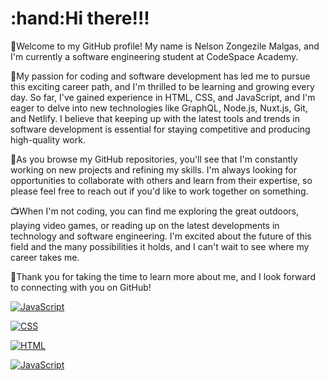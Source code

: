 <h1>:hand:Hi there!!!</h1>
 
 :rocket:Welcome to my GitHub profile! My name is Nelson Zongezile Malgas, and I'm currently a software engineering student at CodeSpace Academy.

🥰My passion for coding and software development has led me to pursue this exciting career path, and I'm thrilled to be learning and growing every day.
So far, I've gained experience in HTML, CSS, and JavaScript, and I'm eager to delve into new technologies like GraphQL, Node.js, Nuxt.js, Git, and Netlify.
I believe that keeping up with the latest tools and trends in software development is essential for staying competitive and producing high-quality work.

📖As you browse my GitHub repositories, you'll see that I'm constantly working on new projects and refining my skills.
I'm always looking for opportunities to collaborate with others and learn from their expertise, so please feel free to reach out if you'd like to work together on something.

📺When I'm not coding, you can find me exploring the great outdoors, playing video games, or reading up on the latest developments in technology and software engineering.
I'm excited about the future of this field and the many possibilities it holds, and I can't wait to see where my career takes me.

💙Thank you for taking the time to learn more about me, and I look forward to connecting with you on GitHub!


[![JavaScript](https://img.shields.io/badge/-JavaScript-yellow?style=flat&logo=javascript&logoColor=white)](https://iconscout.com/icon/javascript-1)


[![CSS](https://img.shields.io/badge/-CSS-blue?style=flat&logo=css3&logoColor=white)](https://iconscout.com/icon/css-38)


[![HTML](https://img.shields.io/badge/-HTML-orange?style=flat&logo=html5&logoColor=white)](https://iconscout.com/icon/html5-19)

[![JavaScript](https://img.shields.io/badge/-JavaScript-yellow?style=flat&logo=javascript&logoColor=white&width=250&height=250)](https://iconscout.com/icon/javascript-1)










